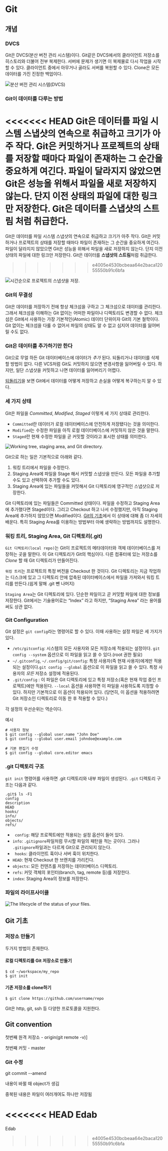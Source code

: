 # Git

## 개념

### DVCS

Git은 DVCS(분산 버전 관리 시스템)이다. Git같은 DVCS에서의 클라이언트 저장소를 히스토리와 더불어 전부 복제한다. 서버에 문제가 생기면 이 복제물로 다시 작업을 시작할 수 있다. 클라이언트 중에서 아무거나 골라도 서버를 복원할 수 있다. Clone은 모든 데이터를 가진 진정한 백업이다.

![분산 버전 관리 시스템(DVCS)](https://git-scm.com/book/en/v2/images/distributed.png)

### Git이 데이터를 다루는 방법

<<<<<<< HEAD
Git은 데이터를 파일 시스템 스냅샷의 연속으로 취급하고 크기가 아주 작다. Git은 커밋하거나 프로젝트의 상태를 저장할 때마다 파일이 존재하는 그 순간을 중요하게 여긴다. 파일이 달라지지 않았으면 Git은 성능을 위해서 파일을 새로 저장하지 않는다. 단지 이전 상태의 파일에 대한 링크만 저장한다. Git은 데이터를 **스냅샷의 스트림** 처럼 취급한다.
=======
Git은 데이터를 파일 시스템 스냅샷의 연속으로 취급하고 크기가 아주 작다. Git은 커밋하거나 프로젝트의 상태를 저장할 때마다 파일이 존재하는 그 순간을 중요하게 여긴다. 파일이 달라지지 않았으면 Git은 성능을 위해서 파일을 새로 저장하지 않는다. 단지 이전 상태의 파일에 대한 링크만 저장한다. Git은 데이터를 **스냅샷의 스트림**처럼 취급한다.
>>>>>>> e4005e4530bcbeaa64e2baca12055550b91c6bfa

![시간순으로 프로젝트의 스냅샷을 저장.](https://git-scm.com/book/en/v2/images/snapshots.png)



### Git의 무결성

Git은 데이터를 저장하기 전에 항상 체크섬을 구하고 그 체크섬으로 데이터를 관리한다. 그래서 체크섬을 이해하는 Git 없이는 어떠한 파일이나 디렉토리도 변경할 수 없다. 체크섬은 Git에서 사용하는 가장 기본적인(Atomic) 데이터 단위이자 Git의 기본 철학이다. Git 없이는 체크섬을 다룰 수 없어서 파일의 상태도 알 수 없고 심지어 데이터를 잃어버릴 수도 없다.

### Git은 데이터를 추가하기만 한다

Git으로 무얼 하든 Git 데이터베이스에 데이터가 *추가* 된다. 되돌리거나 데이터를 삭제할 방법이 없다. 다른 VCS처럼 Git도 커밋하지 않으면 변경사항을 잃어버릴 수 있다. 하지만, 일단 스냅샷을 커밋하고 나면 데이터를 잃어버리기 어렵다. 

[되돌리기](https://git-scm.com/book/ko/v2/ch00/_undoing)을 보면 Git에서 데이터를 어떻게 저장하고 손실을 어떻게 복구하는지 알 수 있다.

### 세 가지 상태

Git은 파일을 *Committed*, *Modified*, *Staged* 이렇게 세 가지 상태로 관리한다.

- `Committed`란 데이터가 로컬 데이터베이스에 안전하게 저장됐다는 것을 의미한다.
- `Modified`는 수정한 파일을 아직 로컬 데이터베이스에 커밋하지 않은 것을 말한다.
- `Staged`란 현재 수정한 파일을 곧 커밋할 것이라고 표시한 상태를 의미한다.

![Working tree, staging area, and Git directory.](https://git-scm.com/book/en/v2/images/areas.png)

Git으로 하는 일은 기본적으로 아래와 같다.

1. 워킹 트리에서 파일을 수정한다.
2. Staging Area에 파일을 Stage 해서 커밋할 스냅샷을 만든다. 모든 파일을 추가할 수도 있고 선택하여 추가할 수도 있다.
3. Staging Area에 있는 파일들을 커밋해서 Git 디렉토리에 영구적인 스냅샷으로 저장한다.

Git 디렉토리에 있는 파일들은 Committed 상태이다. 파일을 수정하고 Staging Area에 추가했다면 Staged이다. 그리고 Checkout 하고 나서 수정했지만, 아직 Staging Area에 추가하지 않았으면 Modified이다. [Git의 기초](https://git-scm.com/book/ko/v2/ch00/ch02-git-basics-chapter)에서 이 상태에 대해 좀 더 자세히 배운다. 특히 Staging Area를 이용하는 방법부터 아예 생략하는 방법까지도 설명한다.

### 워킹 트리, Staging Area, Git 디렉토리(.git)

`Git 디렉토리(local repo)`는 Git이 프로젝트의 메타데이터와 객체 데이터베이스를 저장하는 곳을 말한다. 이 Git 디렉토리가 Git의 핵심이다. 다른 컴퓨터에 있는 저장소를 *Clone* 할 때 Git 디렉토리가 만들어진다.

`워킹 트리`는 프로젝트의 특정 버전을 Checkout 한 것이다. Git 디렉토리는 지금 작업하는 디스크에 있고 그 디렉토리 안에 압축된 데이터베이스에서 파일을 가져와서 워킹 트리를 만든다.(쉽게 말해 .git 뺀 나머지)

`Staging Area`는 Git 디렉토리에 있다. 단순한 파일이고 곧 커밋할 파일에 대한 정보를 저장한다. Git에서는 기술용어로는 “Index” 라고 하지만, “Staging Area” 라는 용어를 써도 상관 없다.

### Git Configuration

Git 설정은 `git config`라는 명령어로 할 수 있다. 이때 사용하는 설정 파일은 세 가지가 있다.

- `/etc/gitconfig`: 시스템의 모든 사용자와 모든 저장소에 적용되는 설정이다. `git config --system` 옵션으로 이 파일을 읽고 쓸 수 있다.(root 권한 필요)
- `~/.gitconfig`, `~/.config/git/config`: 특정 사용자(즉 현재 사용자)에게만 적용되는 설정이다.`git config --global` 옵션으로 이 파일을 읽고 쓸 수 있다. 특정 사용자의 *모든* 저장소 설정에 적용된다.
- `.git/config` : 이 파일은 Git 디렉토리에 있고 특정 저장소(혹은 현재 작업 중인 프로젝트)에만 적용된다. `--local` 옵션을 사용하면 이 파일을 사용하도록 지정할 수 있다. 하지만 기본적으로 이 옵션이 적용되어 있다. (당연히, 이 옵션을 적용하려면 Git 저장소인 디렉토리로 이동 한 후 적용할 수 있다.)

각 설정의 우선순위는 역순이다. 

예시

```console
# 사용자 정보 
$ git config --global user.name "John Doe"
$ git config --global user.email johndoe@example.com

# 기본 편집기 수정
$ git config --global core.editor emacs
```

### .git 디렉토리 구조

`git init` 명령어를 사용하면 .git 디렉토리와 내부 파일이 생성된다. `.git` 디렉토리 구조는 다음과 같다.

```console
.git$ ls -F1
config
description
HEAD
hooks/
info/
objects/
refs/
```

- ` config`: 해당 프로젝트에만 적용되는 설정 옵션이 들어 있다.
- `info`: `.gitignore`파일처럼 무시할 파일의 패턴을 적는 곳이다. 그러나 `.gitignore`파일과는 다르게 Git으로 관리되지 않는다.
- ` hooks`: 클라이언트 훅이나 서버 훅이 위치한다. 
-  `HEAD`: 현재 Checkout 한 브랜치를 가리킨다.
- `objects`: 모든 컨텐츠를 저장하는 데이터베이스 디렉토리.
- `refs`: 커밋 객체의 포인터(branch, tag, remote 등)를 저장한다.
- `index`: Staging Area의 정보를 저장한다.

### 파일의 라이프사이클

![The lifecycle of the status of your files.](https://git-scm.com/book/en/v2/images/lifecycle.png)



## Git 기초

### 저장소 만들기

두가지 방법이 존재한다.

#### 로컬 디렉토리를 Git 저장소로 만들기

```console
$ cd ~/workspace/my_repo
$ git init
```

#### 기존 저장소를 clone하기

```console
$ git clone https://github.com/username/repo
```

Git은 http, git, ssh 등 다양한 프로토콜을 지원한다.

## 

## Git convention

첫번째 원격 저장소 - origin(git remote -v)]

첫번째 커밋 - master

### Git 수정

git commit --amend

내용이 바뀔 때 object가 생김

중복된 내용은 파일이 여러개여도 하나만 저장됨

<<<<<<< HEAD
Edab
=======
Edab
>>>>>>> e4005e4530bcbeaa64e2baca12055550b91c6bfa
